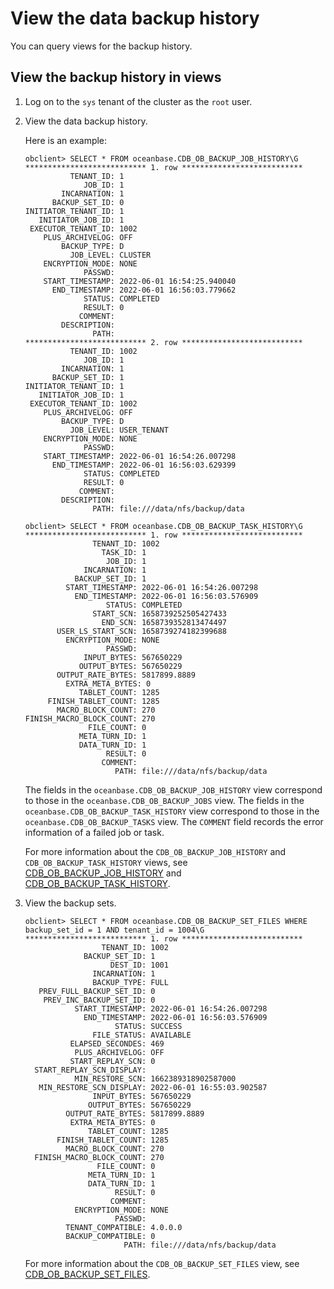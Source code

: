 # View the data backup history

You can query views for the backup history.

## View the backup history in views

1. Log on to the `sys` tenant of the cluster as the `root` user.

2. View the data backup history.

   Here is an example:

   ```shell
   obclient> SELECT * FROM oceanbase.CDB_OB_BACKUP_JOB_HISTORY\G
   *************************** 1. row ***************************
             TENANT_ID: 1
                JOB_ID: 1
           INCARNATION: 1
         BACKUP_SET_ID: 0
   INITIATOR_TENANT_ID: 1
      INITIATOR_JOB_ID: 1
    EXECUTOR_TENANT_ID: 1002
       PLUS_ARCHIVELOG: OFF
           BACKUP_TYPE: D
             JOB_LEVEL: CLUSTER
       ENCRYPTION_MODE: NONE
                PASSWD:
       START_TIMESTAMP: 2022-06-01 16:54:25.940040
         END_TIMESTAMP: 2022-06-01 16:56:03.779662
                STATUS: COMPLETED
                RESULT: 0
               COMMENT:
           DESCRIPTION:
                  PATH:
   *************************** 2. row ***************************
             TENANT_ID: 1002
                JOB_ID: 1
           INCARNATION: 1
         BACKUP_SET_ID: 1
   INITIATOR_TENANT_ID: 1
      INITIATOR_JOB_ID: 1
    EXECUTOR_TENANT_ID: 1002
       PLUS_ARCHIVELOG: OFF
           BACKUP_TYPE: D
             JOB_LEVEL: USER_TENANT
       ENCRYPTION_MODE: NONE
                PASSWD:
       START_TIMESTAMP: 2022-06-01 16:54:26.007298
         END_TIMESTAMP: 2022-06-01 16:56:03.629399
                STATUS: COMPLETED
                RESULT: 0
               COMMENT:
           DESCRIPTION:
                  PATH: file:///data/nfs/backup/data

   obclient> SELECT * FROM oceanbase.CDB_OB_BACKUP_TASK_HISTORY\G
   *************************** 1. row ***************************
                  TENANT_ID: 1002
                    TASK_ID: 1
                     JOB_ID: 1
                INCARNATION: 1
              BACKUP_SET_ID: 1
            START_TIMESTAMP: 2022-06-01 16:54:26.007298
              END_TIMESTAMP: 2022-06-01 16:56:03.576909
                     STATUS: COMPLETED
                  START_SCN: 1658739252505427433
                    END_SCN: 1658739352813474497
          USER_LS_START_SCN: 1658739274182399688
            ENCRYPTION_MODE: NONE
                     PASSWD:
                INPUT_BYTES: 567650229
               OUTPUT_BYTES: 567650229
          OUTPUT_RATE_BYTES: 5817899.8889
            EXTRA_META_BYTES: 0
               TABLET_COUNT: 1285
        FINISH_TABLET_COUNT: 1285
          MACRO_BLOCK_COUNT: 270
   FINISH_MACRO_BLOCK_COUNT: 270
                 FILE_COUNT: 0
               META_TURN_ID: 1
               DATA_TURN_ID: 1
                     RESULT: 0
                    COMMENT:
                       PATH: file:///data/nfs/backup/data
   ```

   The fields in the `oceanbase.CDB_OB_BACKUP_JOB_HISTORY` view correspond to those in the `oceanbase.CDB_OB_BACKUP_JOBS` view. The fields in the `oceanbase.CDB_OB_BACKUP_TASK_HISTORY` view correspond to those in the `oceanbase.CDB_OB_BACKUP_TASKS` view. The `COMMENT` field records the error information of a failed job or task.

   For more information about the `CDB_OB_BACKUP_JOB_HISTORY` and `CDB_OB_BACKUP_TASK_HISTORY` views, see [CDB_OB_BACKUP_JOB_HISTORY](../../../700.reference/700.system-views/300.system-view-of-sys-tenant/200.dictionary-view-of-sys-tenant/12100.oceanbase-cdb_ob_backup_job_history-of-sys-tenant.md) and [CDB_OB_BACKUP_TASK_HISTORY](../../../700.reference/700.system-views/300.system-view-of-sys-tenant/200.dictionary-view-of-sys-tenant/12500.oceanbase-cdb_ob_backup_task_history-of-sys-tenant.md).

3. View the backup sets.

   ```shell
   obclient> SELECT * FROM oceanbase.CDB_OB_BACKUP_SET_FILES WHERE backup_set_id = 1 AND tenant_id = 1004\G
   *************************** 1. row ***************************
                    TENANT_ID: 1002
                BACKUP_SET_ID: 1
                      DEST_ID: 1001
                  INCARNATION: 1
                  BACKUP_TYPE: FULL
      PREV_FULL_BACKUP_SET_ID: 0
       PREV_INC_BACKUP_SET_ID: 0
              START_TIMESTAMP: 2022-06-01 16:54:26.007298
                END_TIMESTAMP: 2022-06-01 16:56:03.576909
                       STATUS: SUCCESS
                  FILE_STATUS: AVAILABLE
             ELAPSED_SECONDES: 469
              PLUS_ARCHIVELOG: OFF
             START_REPLAY_SCN: 0
     START_REPLAY_SCN_DISPLAY:
              MIN_RESTORE_SCN: 1662389318902587000
      MIN_RESTORE_SCN_DISPLAY: 2022-06-01 16:55:03.902587
                  INPUT_BYTES: 567650229
                 OUTPUT_BYTES: 567650229
            OUTPUT_RATE_BYTES: 5817899.8889
             EXTRA_META_BYTES: 0
                 TABLET_COUNT: 1285
          FINISH_TABLET_COUNT: 1285
            MACRO_BLOCK_COUNT: 270
     FINISH_MACRO_BLOCK_COUNT: 270
                   FILE_COUNT: 0
                 META_TURN_ID: 1
                 DATA_TURN_ID: 1
                       RESULT: 0
                      COMMENT:
              ENCRYPTION_MODE: NONE
                       PASSWD:
            TENANT_COMPATIBLE: 4.0.0.0
            BACKUP_COMPATIBLE: 0
                         PATH: file:///data/nfs/backup/data
   ```

   For more information about the `CDB_OB_BACKUP_SET_FILES` view, see [CDB_OB_BACKUP_SET_FILES](../../../700.reference/700.system-views/300.system-view-of-sys-tenant/200.dictionary-view-of-sys-tenant/11700.oceanbase-cdb_ob_backup_set_files-of-sys-tenant.md).
